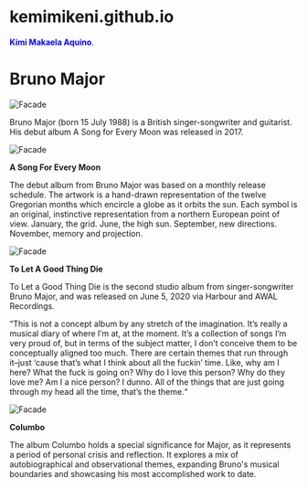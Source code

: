 # kemimikeni.github.io
 <span style="color:blue"> **Kimi Makaela Aquino**</span>.

# Bruno Major

![Facade](https://aphrodite.gmanetwork.com/entertainment/articles/900_675_4_-20230505131944.jpg)

Bruno Major (born 15 July 1988) is a British singer-songwriter and guitarist. His debut album A Song for Every Moon was released in 2017.


![Facade](https://freight.cargo.site/w/1500/q/75/i/4e1bef7f44c00aef156dd9a7e6b37e53a82afc8ae13357af5a22f40bac0fc973/V-ASFEM-A.png)

**A Song For Every Moon**

The debut album from Bruno Major was based on a monthly release schedule. The artwork is a hand-drawn representation of the twelve Gregorian months which encircle a globe as it orbits the sun. Each symbol is an original, instinctive representation from a northern European point of view. January, the grid. June, the high sun. September, new directions. November, memory and projection. 

![Facade](https://is1-ssl.mzstatic.com/image/thumb/Music112/v4/1e/4d/0c/1e4d0c2d-e49c-b8ed-c975-274bf347ac1a/5056167122319.jpg/600x600bf-60.jpg)

**To Let A Good Thing Die**

To Let a Good Thing Die is the second studio album from singer-songwriter Bruno Major, and was released on June 5, 2020 via Harbour and AWAL Recordings.

“This is not a concept album by any stretch of the imagination. It’s really a musical diary of where I’m at, at the moment. It’s a collection of songs I’m very proud of, but in terms of the subject matter, I don’t conceive them to be conceptually aligned too much. There are certain themes that run through it–just ‘cause that’s what I think about all the fuckin’ time. Like, why am I here? What the fuck is going on? Why do I love this person? Why do they love me? Am I a nice person? I dunno. All of the things that are just going through my head all the time, that’s the theme.“

![Facade](https://shop.darksiderecords.com/cdn/shop/files/71tW5aj2M9L._AC_UY218.jpg?v=1698703567)

**Columbo**

The album Columbo holds a special significance for Major, as it represents a period of personal crisis and reflection. It explores a mix of autobiographical and observational themes, expanding Bruno's musical boundaries and showcasing his most accomplished work to date.

